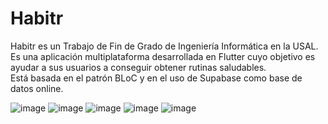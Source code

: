 # Habitr
Habitr es un Trabajo de Fin de Grado de Ingeniería Informática en la USAL.  
Es una aplicación multiplataforma desarrollada en Flutter cuyo objetivo es ayudar a sus usuarios a conseguir obtener rutinas saludables.  
Está basada en el patrón BLoC y en el uso de Supabase como base de datos online.  

![image](https://github.com/Josde/habitr_tfg/assets/3825181/f85d43cf-0882-41f3-bdf3-837779d2bc5d) ![image](https://github.com/Josde/habitr_tfg/assets/3825181/235a0b5c-61ba-4b82-ac81-bf660b071ff1) ![image](https://github.com/Josde/habitr_tfg/assets/3825181/99f8e103-29d3-4ba4-9a43-985bdcaebbd5) ![image](https://github.com/Josde/habitr_tfg/assets/3825181/5e40c1cd-2c7a-4802-88b4-153e90e26e08) ![image](https://github.com/Josde/habitr_tfg/assets/3825181/8803d2fc-d16c-4cab-909a-f7192eb24549)



